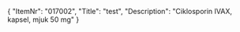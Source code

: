 {
  "ItemNr": "017002",
  "Title": "test",
  "Description": "Ciklosporin IVAX, kapsel, mjuk 50 mg"
}